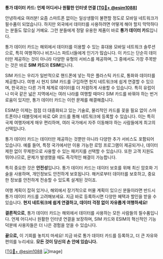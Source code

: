 **통가 데이터 카드: 언제 어디서나 원활한 인터넷 연결 [[TG💪+ @esim1088](https://t.me/s/esim1088)]**

안녕하세요 여러분! 요즘 스마트폰 없이는 일상생활이 불편할 정도로 모바일 네트워크가 필수품이 되었습니다. 하지만 외국에서 데이터를 사용하려면 어떻게 해야 할지 막막하다는 분들도 많으실 거예요. 그런 분들에게 정말 유용한 제품이 바로 **통가 데이터 카드**입니다.

통가 데이터 카드는 해외에서 데이터를 이용할 수 있는 휴대용 모바일 네트워크 솔루션으로, 특히 여행객이나 비즈니스 파트너들에게 인기가 많습니다. 이 카드는 단순히 데이터만 제공하는 것이 아니라 다양한 유형의 서비스를 제공하며, 그 중에서도 가장 주목받는 것은 바로 **SIM 카드**와 **ESIM**입니다. 

SIM 카드는 우리가 일반적으로 핸드폰에 넣는 작은 플라스틱 카드로, 통화와 데이터를 제공합니다. 여행 시 현지 SIM 카드를 구입하면 현지 네트워크에 쉽게 연결할 수 있으며, 한국과는 다른 가격 체계로 데이터를 더 저렴하게 사용할 수 있습니다. 특히 유럽이나 미국 같은 넓은 지역에서는 여러 나라를 여행할 때마다 SIM 카드를 바꿔야 하는 번거로움이 있지만, 통가 데이터 카드는 이런 문제를 해결해줍니다. 

ESIM은 이제는 점점 더 대중화되고 있는 기술로, 물리적인 카드를 꽂을 필요 없이 스마트폰이나 태블릿에서 바로 QR 코드를 통해 네트워크에 등록할 수 있습니다. 이는 특히 국제 여행자에게 매우 편리하며, 여러 국가에서 자주 이동해야 하는 사람들에게 최고의 선택입니다.

통가 데이터 카드는 데이터만 제공하는 것뿐만 아니라 다양한 추가 서비스도 포함되어 있습니다. 예를 들어, 특정 국가에서만 이용 가능한 로밍 프로그램이 제공되거나, 데이터 제한 없이 무제한으로 사용할 수 있는 패키지를 선택할 수 있습니다. 또한 고객 지원도 뛰어나므로, 문제가 발생했을 때도 즉각적인 해결이 가능합니다.

특히 중요한 것은 **안전성**입니다. 통가 데이터 카드는 데이터 보호를 위해 최신 암호화 기술을 사용하며, 개인정보도 안전하게 보호됩니다. 해커로부터 데이터를 보호하고, 중요한 정보를 안전하게 전송할 수 있도록 설계된 것이죠.

여행 계획이 잡혀 있거나, 해외에서 장기적으로 머물 계획이 있으신 분들이라면 반드시 통가 데이터 카드를 고려해보세요. 지금 바로 등록하시면 다양한 혜택과 할인을 받을 수 있습니다. **현지 네트워크에 쉽게 연결하고, 데이터 걱정 없이 자유롭게 여행하세요!**

**결론적으로**, 통가 데이터 카드는 해외에서 데이터를 사용하는 모든 사람들의 필수품입니다. 언제 어디서나 원활한 인터넷 연결을 보장하며, SIM 카드와 ESIM의 혁신적인 기능 덕분에 사용자들은 더 나은 경험을 얻을 수 있습니다. 

**끝으로,** 이 기회를 놓치지 마세요! 지금 바로 통가 데이터 카드를 등록하고, 더 큰 자유와 편의를 누리세요. **모든 것이 당신의 손 안에 있습니다.**

[[TG💪+ @esim1088](https://t.me/s/esim1088) ![Image](https://i.postimg.cc/Y0z9fWf4/image.png)]